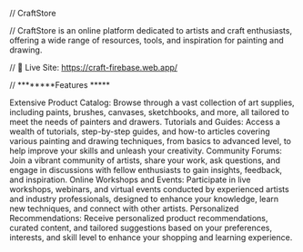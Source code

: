 // CraftStore

// CraftStore is an online platform dedicated to artists and craft enthusiasts, offering a wide range of resources, tools, and inspiration for painting and drawing.

// 🎨 Live Site: https://craft-firebase.web.app/

// ********Features *****

Extensive Product Catalog: Browse through a vast collection of art supplies, including paints, brushes, canvases, sketchbooks, and more, all tailored to meet the needs of painters and drawers.
Tutorials and Guides: Access a wealth of tutorials, step-by-step guides, and how-to articles covering various painting and drawing techniques, from basics to advanced level, to help improve your skills and unleash your creativity.
Community Forums: Join a vibrant community of artists, share your work, ask questions, and engage in discussions with fellow enthusiasts to gain insights, feedback, and inspiration.
Online Workshops and Events: Participate in live workshops, webinars, and virtual events conducted by experienced artists and industry professionals, designed to enhance your knowledge, learn new techniques, and connect with other artists.
Personalized Recommendations: Receive personalized product recommendations, curated content, and tailored suggestions based on your preferences, interests, and skill level to enhance your shopping and learning experience.


